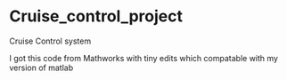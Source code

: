 # Cruise_control_project
Cruise Control system	

I got this code from Mathworks with tiny edits which compatable with my version of matlab 
